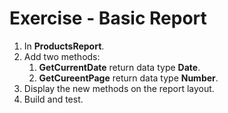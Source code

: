 ﻿# Exercise - Basic Report

1.	In **ProductsReport**.
2.  Add two methods:  
    1. **GetCurrentDate** return data type **Date**.
    2. **GetCureentPage** return data type **Number**.
3.  Display the new methods on the report layout.
3.	Build and test.  

